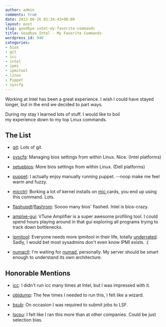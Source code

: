 ```yaml
---
author: admin
comments: true
date: 2013-06-26 02:34:43+00:00
layout: post
slug: goodbye-intel-my-favorite-commands
title: Goodbye Intel - My Favorite Commands
wordpress_id: 940
categories:
- bios
- git
- icc
- intel
- ipmi
- ipmitool
- linux
- Puppet
- syscfg
---
```


Working at Intel has been a great experience. I wish I could have stayed longer, but in the end we decided to part ways.

During my stay I learned lots of stuff. I would like to boil my experience down to my top Linux commands.


## The List





	
  * [git](http://try.github.com): Lots of git.

	
  * [syscfg](https://wiki.xkyle.com/Syscfg): Managing bios settings from within Linux. Nice. (Intel platforms)

	
  * [setupbios](https://wiki.xkyle.com/Dell_setupbios): More bios settings from within Linux. (Dell platforms)

	
  * [puppet](https://puppetlabs.com/): I actually enjoy manually running puppet. --noop make me feel warm and fuzzy.

	
  * [micctrl](http://software.intel.com/en-us/articles/intel-manycore-platform-software-stack-mpss): Borking a lot of kernel installs on [mic ](https://en.wikipedia.org/wiki/Intel_MIC)cards, you end up using this command. Lots.

	
  * [flashupdt](http://download.intel.com/support/motherboards/server/ism/sb/intel_ofu_user_guide.pdf)/[flashrom](http://flashrom.org/Flashrom): Soooo many bios' flashed. Intel is bios-crazy.

	
  * [amplxe-gui](http://software.intel.com/en-us/intel-vtune-amplifier-xe): VTune Amplifier is a super awesome profiling tool. I could spend hours playing around in that gui exploring all programs trying to track down bottlenecks.

	
  * [ipmitool](https://xkyle.com/7-underused-ipmitool-commands/): Everyone needs more ipmitool in their life, totally [underrated](https://xkyle.com/7-underused-ipmitool-commands/). Sadly, I would bet most sysadmins don't even know IPMI exists. :(

	
  * [numactl](http://linuxmanpages.com/man8/numactl.8.php): I'm waiting for [numad](http://fedoraproject.org/wiki/Features/numad), personally. My server should be smart enough to understand its own architecture.




## Honorable Mentions





	
  * [icc](http://software.intel.com/en-us/intel-compilers/): I didn't run icc many times at Intel, but I was impressed with it.

	
  * [objdump](https://en.wikipedia.org/wiki/Objdump): The few times I needed to run this, I felt like a wizard.

	
  * [bsub](http://www-03.ibm.com/systems/technicalcomputing/platformcomputing/products/lsf/index.html): On occasion I was required to submit jobs to LSF.

	
  * [lscpu](http://manpages.courier-mta.org/htmlman1/lscpu.1.html): I felt like I ran this more than at other companies. Could be just selection bias.


